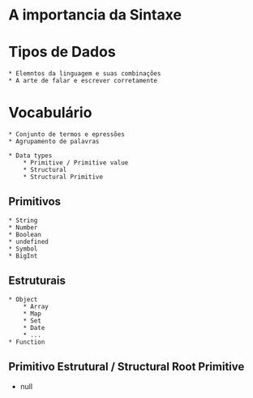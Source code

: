 # A importancia da Sintaxe

# Tipos de Dados
    * Elemntos da linguagem e suas combinações
    * A arte de falar e escrever corretamente

# Vocabulário 
    * Conjunto de termos e epressões
    * Agrupamento de palavras

    * Data types
        * Primitive / Primitive value
        * Structural
        * Structural Primitive

## Primitivos 
    * String
    * Number
    * Boolean
    * undefined
    * Symbol
    * BigInt

## Estruturais
    * Object
        * Array
        * Map
        * Set
        * Date
        * ...
    * Function

## Primitivo Estrutural / Structural Root Primitive

* null




